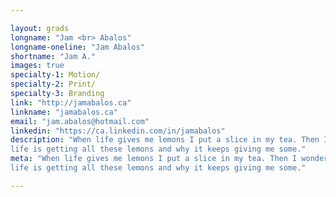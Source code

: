 ```yaml
---

layout: grads
longname: "Jam <br> Abalos"
longname-oneline: "Jam Abalos"
shortname: "Jam A."
images: true
specialty-1: Motion/
specialty-2: Print/
specialty-3: Branding
link: "http://jamabalos.ca"
linkname: "jamabalos.ca"
email: "jam.abalos@hotmail.com"
linkedin: "https://ca.linkedin.com/in/jamabalos"
description: "When life gives me lemons I put a slice in my tea. Then I wonder where
life is getting all these lemons and why it keeps giving me some."
meta: "When life gives me lemons I put a slice in my tea. Then I wonder where
life is getting all these lemons and why it keeps giving me some."

---
```

